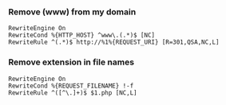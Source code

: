 ### Remove (www) from my domain
```
RewriteEngine On
RewriteCond %{HTTP_HOST} ^www\.(.*)$ [NC]
RewriteRule ^(.*)$ http://%1%{REQUEST_URI} [R=301,QSA,NC,L]
```

### Remove extension in file names 
```
RewriteEngine On
RewriteCond %{REQUEST_FILENAME} !-f
RewriteRule ^([^\.]+)$ $1.php [NC,L]
```

